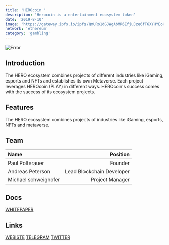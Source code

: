 ```yaml
---
title: 'HEROcoin '
description: 'Herocoin is a entertainment ecosystem token'
date: '2019-8-10'
image: 'https://gateway.ipfs.io/ipfs/QmURo1dGJWgAbMR6EfjuJze6fT6XYHYEoHosTCTvXC7nws'
network: 'ethereum'
category: 'gambling'
---
```


![Error](https://gateway.ipfs.io/ipfs/QmSJfbEq8J5SvZ6CY86joMBqcBDNWHX3tS154NBP68VTLi)

## Introduction
The HERO ecosystem combines projects of different industries like iGaming, esports and NFTs and establishes its own Metaverse. Each project leverages HEROcoin (PLAY) in different ways. HEROcoin's success comes with the success of its ecosystem projects.


## Features
 The HERO ecosystem combines projects of industries like iGaming, esports, NFTs and metaverse. 

## Team

| Name  |  Position |
|:---|---:|
|Paul Polterauer| Founder |
| Andreas Peterson | Lead Blockchain Developer |
| Michael schweighofer | Project Manager|


## Docs

[WHITEPAPER](https://gateway.ipfs.io/ipfs/QmdF8VFahqbjnYc6bdk534sVd3b7rsCdqJnouARdaCj9cA)


## Links

[WEBISTE](https://www.herocoin.io/)
[TELEGRAM](https://t.me/joinchat/FsEwOwtrCZMWwHokEj70Gw)
[TWITTER](https://twitter.com/HEROcoinio)
